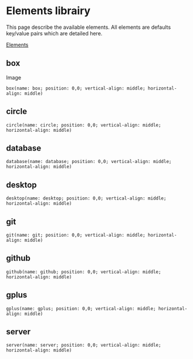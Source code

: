 Elements librairy
=================

This page describe the available elements. All elements are defaults key/value pairs which are detailed here.

[Elements](http://i.imgur.com/j5LRBGd.png)

## box

Image

    box(name: box; position: 0,0; vertical-align: middle; horizontal-align: middle)

## circle

    circle(name: circle; position: 0,0; vertical-align: middle; horizontal-align: middle)

## database

    database(name: database; position: 0,0; vertical-align: middle; horizontal-align: middle)

## desktop

    desktop(name: desktop; position: 0,0; vertical-align: middle; horizontal-align: middle)

## git

    git(name: git; position: 0,0; vertical-align: middle; horizontal-align: middle)

## github

    github(name: github; position: 0,0; vertical-align: middle; horizontal-align: middle)

## gplus

    gplus(name: gplus; position: 0,0; vertical-align: middle; horizontal-align: middle)

## server

    server(name: server; position: 0,0; vertical-align: middle; horizontal-align: middle)
